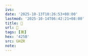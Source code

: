 ```yaml
---
ivs:
date: '2025-10-13T10:26:53+08:00'
lastmod: '2025-10-14T06:42:21+08:00'
title: 􀚔
url: 􀚔
tags: [䉛]
hex: '425B'
src: GHZR
note:
---
```

